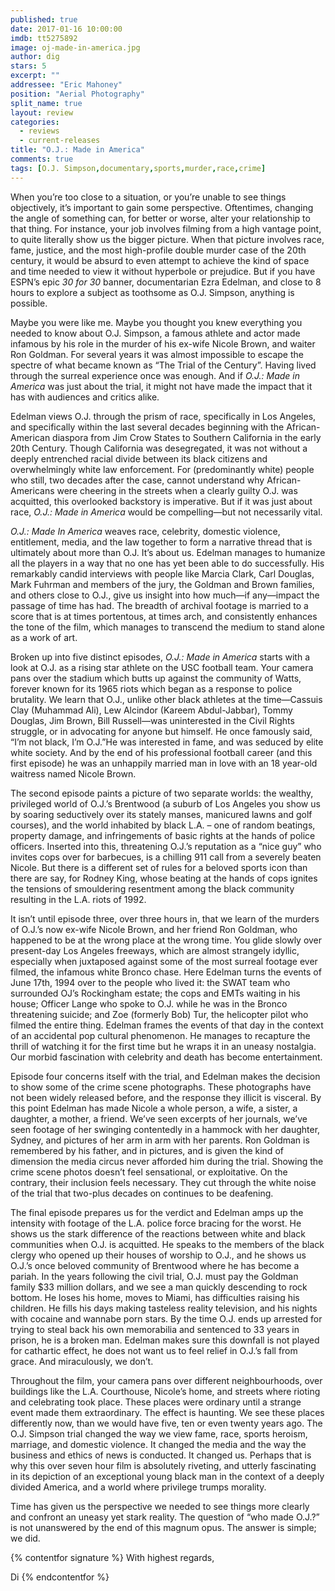 ```yaml
---
published: true
date: 2017-01-16 10:00:00
imdb: tt5275892
image: oj-made-in-america.jpg
author: dig
stars: 5
excerpt: ""
addressee: "Eric Mahoney"
position: "Aerial Photography"
split_name: true
layout: review
categories: 
  - reviews
  - current-releases
title: "O.J.: Made in America"
comments: true
tags: [O.J. Simpson,documentary,sports,murder,race,crime]
---
```

When you’re too close to a situation, or you’re unable to see things objectively, it’s important to gain some perspective. Oftentimes, changing the angle of something can, for better or worse, alter your relationship to that thing. For instance, your job involves filming from a high vantage point, to quite literally show us the bigger picture. When that picture involves race, fame, justice, and the most high-profile double murder case of the 20th century, it would be absurd to even attempt to achieve the kind of space and time needed to view it without hyperbole or prejudice.  But if you have ESPN’s epic _30 for 30_ banner, documentarian Ezra Edelman, and close to 8 hours to explore a subject as toothsome as O.J. Simpson, anything is possible.

Maybe you were like me. Maybe you thought you knew everything you needed to know about O.J. Simpson, a famous athlete and actor made infamous by his role in the murder of his ex-wife Nicole Brown, and waiter Ron Goldman. For several years it was almost impossible to escape the spectre of what became known as “The Trial of the Century”. Having lived through the surreal experience once was enough. And if _O.J.: Made in America_ was just about the trial, it might not have made the impact that it has with audiences and critics alike. 

Edelman views O.J. through the prism of race, specifically in Los Angeles, and specifically within the last several decades beginning with the African-American diaspora from Jim Crow States to Southern California in the early 20th Century. Though California was desegregated, it was not without a deeply entrenched racial divide between its black citizens and overwhelmingly white law enforcement. For (predominantly white) people who still, two decades after the case, cannot understand why African-Americans were cheering in the streets when a clearly guilty O.J. was acquitted, this overlooked backstory is imperative. But if it was just about race, _O.J.: Made in America_ would be compelling—but not necessarily vital.

_O.J.: Made In America_ weaves race, celebrity, domestic violence, entitlement, media, and the law together to form a narrative thread that is ultimately about more than O.J. It’s about us. Edelman manages to humanize all the players in a way that no one has yet been able to do successfully. His remarkably candid interviews with people like Marcia Clark, Carl Douglas, Mark Fuhrman and members of the jury, the Goldman and Brown families, and others close to O.J., give us insight into how much—if any—impact the passage of time has had. The breadth of archival footage is married to a score that is at times portentous, at times arch, and consistently enhances the tone of the film, which manages to transcend the medium to stand alone as a work of art. 

Broken up into five distinct episodes, _O.J.: Made in America_ starts with a look at O.J. as a rising star athlete on the USC football team. Your camera pans over the stadium which butts up against the community of Watts, forever known for its 1965 riots which began as a response to police brutality. We learn that O.J., unlike other black athletes at the time—Cassuis Clay (Muhammad Ali), Lew Alcindor (Kareem Abdul-Jabbar), Tommy Douglas, Jim Brown, Bill Russell—was uninterested in the Civil Rights struggle, or in advocating for anyone but himself. He once famously said, “I’m not black, I’m O.J.”He was interested in fame, and was seduced by 
elite white society. And by the end of his professional football career (and this first episode) he was an unhappily married man in love with an 18 year-old waitress named Nicole Brown.


The second episode paints a picture of two separate worlds: the wealthy, privileged world of O.J.’s Brentwood (a suburb of Los Angeles you show us by soaring seductively over its stately manses, manicured lawns and golf courses), and the world inhabited by black L.A. – one of random beatings, property damage, and infringements of basic rights at the hands of police officers. Inserted into this, threatening O.J.’s reputation as a “nice guy” who invites cops over for barbecues, is a chilling 911 call from a severely beaten Nicole. But there is a different set of rules for a beloved sports icon than there are say, for Rodney King, whose beating at the hands of cops ignites the tensions of smouldering resentment among the black community resulting in the L.A. riots of 1992.

It isn’t until episode three, over three hours in, that we learn of the murders of O.J.’s now ex-wife Nicole Brown, and her friend Ron Goldman, who happened to be at the wrong place at the wrong time.  You glide slowly over present-day Los Angeles freeways, which are almost strangely idyllic, especially when juxtaposed against some of the most surreal footage ever filmed, the infamous white Bronco chase. Here Edelman turns the events of June 17th, 1994 over to the people who lived it: the SWAT team who surrounded OJ’s Rockingham estate; the cops and EMTs waiting in his house; Officer Lange who spoke to O.J. while he was in the Bronco threatening suicide; and Zoe (formerly Bob) Tur, the helicopter pilot who filmed the entire thing. Edelman frames the events of that day in the context of an accidental pop cultural phenomenon. He manages to recapture the thrill of watching it for the first time but he wraps it in an uneasy nostalgia. Our morbid fascination with celebrity and death has become entertainment. 

Episode four concerns itself with the trial, and Edelman makes the decision to show some of the crime scene photographs. These photographs have not been widely released before, and the response they illicit is visceral. By this point Edelman has made Nicole a whole person, a wife, a sister, a daughter, a mother, a friend. We’ve seen excerpts of her journals, we’ve seen footage of her swinging contentedly in a hammock with her daughter, Sydney, and pictures of her arm in arm with her parents. Ron Goldman is remembered by his father, and in pictures, and is given the kind of dimension the media circus never afforded him during the trial. Showing the crime scene photos doesn’t feel sensational, or exploitative. On the contrary, their inclusion feels necessary. They cut through the white noise of the trial that two-plus decades on continues to be deafening. 

The final episode prepares us for the verdict and Edelman amps up the intensity with footage of the L.A. police force bracing for the worst. He shows us the stark difference of the reactions between white and black communities when O.J. is acquitted. He speaks to the members of the black clergy who opened up their houses of worship to O.J., and he shows us O.J.’s once beloved community of Brentwood where he has become a pariah. In the years following the civil trial, O.J. must pay the Goldman family $33 million dollars, and we see a man quickly descending to rock bottom. He loses his home, moves to Miami, has difficulties raising his children. He fills his days making tasteless reality television, and his nights with cocaine and wannabe porn stars. By the time O.J. ends up arrested for trying to steal back his own memorabilia and sentenced to 33 years in prison, he is a broken man. Edelman makes sure this downfall is not played for cathartic effect, he does not want us to feel relief in O.J.’s fall from grace. And miraculously, we don’t.

Throughout the film, your camera pans over different neighbourhoods, over buildings like the L.A. Courthouse, Nicole’s home, and streets where rioting and celebrating took place. These places were ordinary until a strange event made them extraordinary. The effect is haunting. We see these places differently now, than we would have five, ten or even twenty years ago. The O.J. Simpson trial changed the way we view fame, race, sports heroism, marriage, and domestic violence. It changed the media and the way the business and ethics of news is conducted. It changed us. Perhaps that is why this over seven hour film is absolutely riveting, and utterly fascinating in its depiction of an exceptional young black man in the context of a deeply divided America, and a world where privilege trumps morality. 

Time has given us the perspective we needed to see things more clearly and confront an uneasy yet stark reality. The question of “who made O.J.?” is not unanswered by the end of this magnum opus. The answer is simple; we did.

{% contentfor signature %}
With highest regards,

Di
{% endcontentfor %}